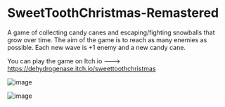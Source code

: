 # SweetToothChristmas-Remastered

A game of collecting candy canes and escaping/fighting snowballs that grow over time. The aim of the game is to reach as many enemies as possible. Each new wave is +1 enemy and a new candy cane.

You can play the game on Itch.io ---> https://dehydrogenase.itch.io/sweettoothchristmas

![image](https://github.com/user-attachments/assets/233cd389-4d7b-4deb-9157-e8ae88991b7b)

![image](https://github.com/user-attachments/assets/7a1c34d7-9342-403a-8252-0028322bbb11)



